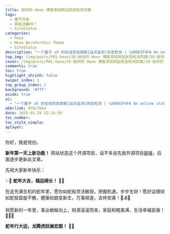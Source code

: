 ```yaml
---
title: 给你的 Hexo 博客添加网站状态检测页面
tags:
  - 春节开发
  - 网站活着吗？
  - SiteStatus
categories:
  - hexo
  - Hexo Bornforthis Theme
  - SiteStatus
description: "一个基于 sh 的在线状态面板|站点监测|状态检测 | \U0001F4FA An online status panel based on sh|site monitoring|status detection."
top_img: /img/posts/P01-hexo/10-给你的 Hexo 博客添加网站状态检测页面/10-给你的 Hexo 博客添加网站状态检测页面.png
cover: /img/posts/P01-hexo/10-给你的 Hexo 博客添加网站状态检测页面/10-给你的 Hexo 博客添加网站状态检测页面.webp
comments: true
toc: true
highlight_shrink: false
swiper_index: 1
top_group_index: 1
background: '#fff'
aside: true
ai:
  - "一个基于 sh 的在线状态面板|站点监测|状态检测 | \U0001F4FA An online status panel based on sh|site monitoring|status detection."
abbrlink: 9f0cfbb4
date: 2025-01-29 22:14:39
toc_number:
toc_style_simple:
aplayer:
---
```


你好，我是悦创。

**新年第一天上新功能！** 网站状态这个开源项目，话不多说先放开源项目[链接](https://github.com/AndersonHJB/SiteStatus)，后面逐步更新此文章。

先祝大家新年快乐：

✨🐍 **蛇年大吉，福运绵长！** 🐍✨  

在这充满生机的蛇年里，愿你如蛇般灵活敏锐，把握机遇，步步生财！愿好运缠绕如蛇般盘旋不散，健康如蜕变新生，万事顺遂，吉祥安康！🐍💰🎉  

祝愿新的一年里，事业蜿蜒向上，财源滚滚而来，家庭和睦美满，生活幸福安康！🐍🌿🎊  

**蛇年行大运，龙腾虎跃展宏图！** 🎇🎆
